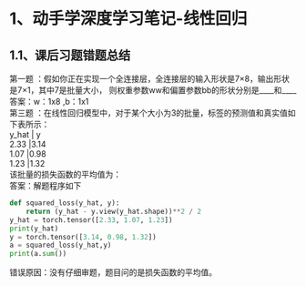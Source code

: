 # 1、动手学深度学习笔记-线性回归
## 1.1、课后习题错题总结
		
第一题 ：假如你正在实现一个全连接层，全连接层的输入形状是7×8，输出形状是7×1，其中7是批量大小，
则权重参数ww和偏置参数bb的形状分别是____和____<br>
答案：w：1x8 ,b：1x1<br>
第三题 ：在线性回归模型中，对于某个大小为3的批量，标签的预测值和真实值如下表所示：<br>
y_hat | y    <br>
2.33 |3.14 <br>
1.07 |0.98 <br>
1.23 |1.32 <br>
该批量的损失函数的平均值为：<br>
答案：解题程序如下<br>
```python
def squared_loss(y_hat, y): 
    return (y_hat - y.view(y_hat.shape))**2 / 2
y_hat = torch.tensor([2.33, 1.07, 1.23])
print(y_hat)
y = torch.tensor([3.14, 0.98, 1.32])
a = squared_loss(y_hat,y)
print(a.sum())
```
错误原因：没有仔细审题，题目问的是损失函数的平均值。<br>

